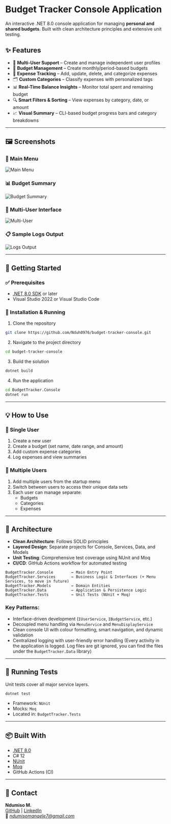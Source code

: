 # Budget Tracker Console Application

An interactive .NET 8.0 console application for managing **personal and shared budgets**. Built with clean architecture principles and extensive unit testing.

## ✨ Features

- 👥 **Multi-User Support** – Create and manage independent user profiles
- 💼 **Budget Management** – Create monthly/period-based budgets
- 💸 **Expense Tracking** – Add, update, delete, and categorize expenses
- 🗂️ **Custom Categories** – Classify expenses with personalized tags
- 📊 **Real-Time Balance Insights** – Monitor total spent and remaining budget
- 🔍 **Smart Filters & Sorting** – View expenses by category, date, or amount
- 📈 **Visual Summary** – CLI-based budget progress bars and category breakdowns

---

## 🖼️ Screenshots

### 📌 Main Menu
![Main Menu](screenshots/main-menu.png)

### 📊 Budget Summary
![Budget Summary](screenshots/budget-summary.png)

### 👤 Multi-User Interface
![Multi-User](screenshots/multi-user.png)

### 📋 Sample Logs Output
![Logs Output](screenshots/logs-output.png)

---

## 🚀 Getting Started

### ✅ Prerequisites
- [.NET 8.0 SDK](https://dotnet.microsoft.com/en-us/download/dotnet/8.0) or later
- Visual Studio 2022 or Visual Studio Code

### 🧩 Installation & Running

1. Clone the repository
```bash
git clone https://github.com/Nduh0976/budget-tracker-console.git
```

2. Navigate to the project directory
```bash
cd budget-tracker-console
```

3. Build the solution
```bash
dotnet build
```

4. Run the application
```bash
cd BudgetTracker.Console
dotnet run
```

---

## 💡 How to Use

### 👤 Single User

1. Create a new user
2. Create a budget (set name, date range, and amount)
3. Add custom expense categories
4. Log expenses and view summaries

### 👥 Multiple Users

1. Add multiple users from the startup menu
2. Switch between users to access their unique data sets
3. Each user can manage separate:
   - Budgets
   - Categories
   - Expenses

---

## 🧱 Architecture

- **Clean Architecture**: Follows SOLID principles
- **Layered Design**: Separate projects for Console, Services, Data, and Models
- **Unit Testing**: Comprehensive test coverage using NUnit and Moq
- **CI/CD**: GitHub Actions workflow for automated testing

```
BudgetTracker.Console        ← Main Entry Point
BudgetTracker.Services       ← Business Logic & Interfaces (+ Menu Services, to move in future)
BudgetTracker.Models         ← Domain Entities
BudgetTracker.Data           ← Application & Persistence Logic
BudgetTracker.Tests          ← Unit Tests (NUnit + Moq)
```

### Key Patterns:

- Interface-driven development (`IUserService`, `IBudgetService`, etc.)
- Decoupled menu handling via `MenuService` and `MenuDisplayService`
- Clean console UI with colour formatting, smart navigation, and dynamic validation
- Centralized logging with user-friendly error handling (Every activity in the application is logged. Log files are git ignored, you can find the files under the `BudgetTracker.Data` library)

---

## 🧪 Running Tests

Unit tests cover all major service layers.

```bash
dotnet test
```

- Framework: `NUnit`
- Mocks: `Moq`
- Located in: `BudgetTracker.Tests`

---

## 📦 Built With

- [.NET 8.0](https://dotnet.microsoft.com/)
- C# 12
- [NUnit](https://nunit.org/)
- [Moq](https://github.com/moq)
- GitHub Actions (CI)

---

## 📩 Contact

**Ndumiso M.**  
[GitHub](https://github.com/Nduh0976) | [LinkedIn](https://www.linkedin.com/in/ndu-manqele)  
📧 *ndumisomanqele7@gmail.com*
